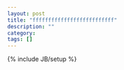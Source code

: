 ```yaml
---
layout: post
title: "ffffffffffffffffffffffffff"
description: ""
category: 
tags: []
---
```

{% include JB/setup %}
